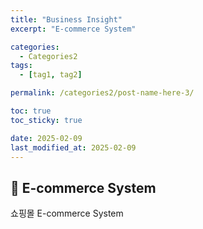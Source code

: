 ```yaml
---
title: "Business Insight"
excerpt: "E-commerce System"

categories:
  - Categories2
tags:
  - [tag1, tag2]

permalink: /categories2/post-name-here-3/

toc: true
toc_sticky: true

date: 2025-02-09
last_modified_at: 2025-02-09
---
```


## 🦥 E-commerce System

쇼핑몰 E-commerce System